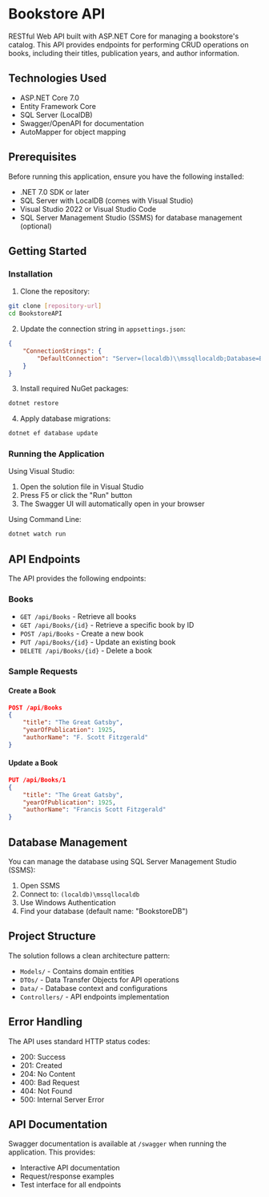 # Bookstore API

RESTful Web API built with ASP.NET Core for managing a bookstore's catalog. This API provides endpoints for performing CRUD operations on books, including their titles, publication years, and author information.

## Technologies Used

- ASP.NET Core 7.0
- Entity Framework Core
- SQL Server (LocalDB)
- Swagger/OpenAPI for documentation
- AutoMapper for object mapping

## Prerequisites

Before running this application, ensure you have the following installed:
- .NET 7.0 SDK or later
- SQL Server with LocalDB (comes with Visual Studio)
- Visual Studio 2022 or Visual Studio Code
- SQL Server Management Studio (SSMS) for database management (optional)

## Getting Started

### Installation

1. Clone the repository:
```bash
git clone [repository-url]
cd BookstoreAPI
```

2. Update the connection string in `appsettings.json`:
```json
{
    "ConnectionStrings": {
        "DefaultConnection": "Server=(localdb)\\mssqllocaldb;Database=BookstoreDB;Trusted_Connection=True;MultipleActiveResultSets=true"
    }
}
```

3. Install required NuGet packages:
```bash
dotnet restore
```

4. Apply database migrations:
```bash
dotnet ef database update
```

### Running the Application

Using Visual Studio:
1. Open the solution file in Visual Studio
2. Press F5 or click the "Run" button
3. The Swagger UI will automatically open in your browser

Using Command Line:
```bash
dotnet watch run
```

## API Endpoints

The API provides the following endpoints:

### Books

- `GET /api/Books` - Retrieve all books
- `GET /api/Books/{id}` - Retrieve a specific book by ID
- `POST /api/Books` - Create a new book
- `PUT /api/Books/{id}` - Update an existing book
- `DELETE /api/Books/{id}` - Delete a book

### Sample Requests

#### Create a Book
```json
POST /api/Books
{
    "title": "The Great Gatsby",
    "yearOfPublication": 1925,
    "authorName": "F. Scott Fitzgerald"
}
```

#### Update a Book
```json
PUT /api/Books/1
{
    "title": "The Great Gatsby",
    "yearOfPublication": 1925,
    "authorName": "Francis Scott Fitzgerald"
}
```

## Database Management

You can manage the database using SQL Server Management Studio (SSMS):
1. Open SSMS
2. Connect to: `(localdb)\mssqllocaldb`
3. Use Windows Authentication
4. Find your database (default name: "BookstoreDB")

## Project Structure

The solution follows a clean architecture pattern:

- `Models/` - Contains domain entities
- `DTOs/` - Data Transfer Objects for API operations
- `Data/` - Database context and configurations
- `Controllers/` - API endpoints implementation

## Error Handling

The API uses standard HTTP status codes:
- 200: Success
- 201: Created
- 204: No Content
- 400: Bad Request
- 404: Not Found
- 500: Internal Server Error

## API Documentation

Swagger documentation is available at `/swagger` when running the application. This provides:
- Interactive API documentation
- Request/response examples
- Test interface for all endpoints